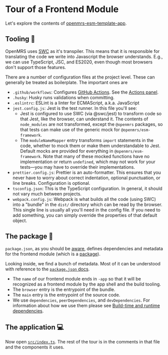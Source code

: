 # Tour of a Frontend Module

Let's explore the contents of
[openmrs-esm-template-app](https://github.com/openmrs/openmrs-esm-template-app).

## Tooling 🧰

OpenMRS uses [SWC](https://swc.rs/) as it's transpiler. This means that it is responsible for translating the code we write into Javascript the browser understands. E.g., we can use TypeScript, JSC, and ES2020, even though most browsers don't support those features.

There are a number of configuration files at the project level. These
can generally be treated as boilerplate. The important ones are

- `.github/workflows`: Configures [GitHub Actions](https://docs.github.com/en/actions).
  See the [Actions panel](https://github.com/openmrs/openmrs-esm-template-app/actions).
- `.husky`: Husky runs validations when committing.
- `.eslintrc`: ESLint is a linter for ECMAScript, a.k.a. JavaScript
- `jest.config.js`: Jest is the test runner. In this file you'll see:
  - Jest is configured to use SWC (via @swc/jest) to transform code so that Jest, like the
    browser, can understand it. The contents of `node_modules` are not transformed,
    except the `@openmrs` packages, so that tests can make use of the generic mock
    for `@openmrs/esm-framework`.
  - The `moduleNameMapper` entry transforms `import`
    statements in the code, whether to mock them or make them understandable to Jest.
    Default mocks are provided for everything in `@openmrs/esm-framework`. Note that many
    of these mocked functions have no implementation or return `undefined`, which may
    not work for your tests—you may have to override their implementations.
- `prettier.config.js`: Prettier is an auto-formatter. This ensures that you never have
  to worry about correct indentation, optional punctuation, or line breaks. Configuration
  is optional.
- `tsconfig.json`: This is the TypeScript configuration. In general, it should not
  vary much between projects.
- `webpack.config.js`: Webpack is what builds all the code (using SWC) into
  a "bundle" in the `dist/` directory which can be read by the browser. This single
  line is usually all you'll need in the config file. If you need to add something,
  you can simply override the properties of that default object.

## The package 📂

`package.json`, as you should be [aware](./prerequisites.md), defines dependencies and
metadata for the frontend module (which is a
[package](https://docs.npmjs.com/about-packages-and-modules)).

Looking inside, we find a bunch of metadata. Most of it can be understood with reference
to the [`package.json` docs](https://docs.npmjs.com/cli/v7/configuring-npm/package-json).
- The `name` of our frontend module ends in `-app` so that it will be recognized as a frontend module
  by the app shell and the build tooling.
- The `browser` entry is the entrypoint of the bundle.
- The `main` entry is the entrypoint of the source code.
- We use `dependencies`, `peerDependencies`, and `devDependencies`. For information
  about how we use them please see [Build-time and runtime dependencies](../main/deps.md).

## The application 💻

Now open
[`src/index.ts`](https://github.com/openmrs/openmrs-esm-template-app/blob/master/src/index.ts).
The rest of the tour is in the comments in that file and the components
it uses.
